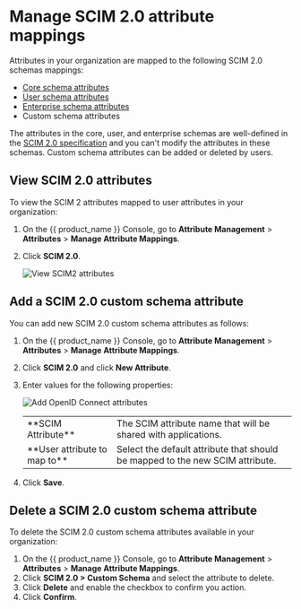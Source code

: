 # Manage SCIM 2.0 attribute mappings

Attributes in your organization are mapped to the following SCIM 2.0 schemas mappings:
- [Core schema attributes](https://datatracker.ietf.org/doc/html/rfc7643#section-3.1)
- [User schema attributes](https://datatracker.ietf.org/doc/html/rfc7643#section-4.1)
- [Enterprise schema attributes](https://datatracker.ietf.org/doc/html/rfc7643#section-4.3)
- Custom schema attributes

The attributes in the core, user, and enterprise schemas are well-defined in the [SCIM 2.0 specification](https://datatracker.ietf.org/doc/html/rfc7643) and you can't modify the attributes in these schemas. Custom schema attributes can be added or deleted by users.

## View SCIM 2.0 attributes
To view the SCIM 2 attributes mapped to user attributes in your organization:

1. On the {{ product_name }} Console, go to **Attribute Management** > **Attributes** > **Manage Attribute Mappings**.
2. Click **SCIM 2.0**.

   ![View SCIM2 attributes](../../../assets/img/guides/organization/attributes/attribute-mappings/view-scim2-attributes.png)

## Add a SCIM 2.0 custom schema attribute
You can add new SCIM 2.0 custom schema attributes as follows:

1. On the {{ product_name }} Console, go to **Attribute Management** >  **Attributes** > **Manage Attribute Mappings**.
2. Click **SCIM 2.0** and click **New Attribute**.
3. Enter values for the following properties:

   ![Add OpenID Connect attributes](../../../assets/img/guides/organization/attributes/attribute-mappings/add-scim2-attribute-mapping.png)

   <table>
         <tbody>
           <tr>
               <td>**SCIM Attribute**</td>
               <td>The SCIM attribute name that will be shared with applications.</td>
            </tr>
            <tr>
               <td>**User attribute to map to**</td>
               <td>Select the default attribute that should be mapped to the new SCIM attribute.</td>
            </tr>
         </tbody>
      </table>
4. Click **Save**.

## Delete a SCIM 2.0 custom schema attribute
To delete the SCIM 2.0 custom schema attributes available in your organization:

1. On the {{ product_name }} Console, go to **Attribute Management** > **Attributes** > **Manage Attribute Mappings**.
2. Click **SCIM 2.0 > Custom Schema** and select the attribute to delete.
3. Click **Delete** and enable the checkbox to confirm you action.
4. Click **Confirm**.